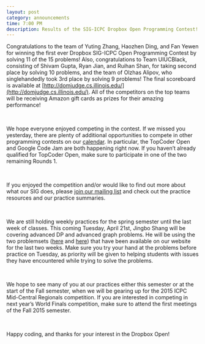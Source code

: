 ```yaml
---
layout: post
category: announcements
time: 7:00 PM
description: Results of the SIG-ICPC Dropbox Open Programming Contest!
---
```


Congratulations to the team of Yuting Zhang, Haozhen Ding, and Fan Yewen for winning 
the first ever Dropbox SIG-ICPC Open Programming Contest by solving 11 of the 15 
problems! Also, congratulations to Team UIUCBlack, consisting of Shivam Gupta, Ryan 
Jian, and Ruihan Shan, for taking second place by solving 10 problems, and the team 
of Olzhas Alipov, who singlehandedly took 3rd place by solving 9 problems! The final 
scoreboard is available at [http://domjudge.cs.illinois.edu/](http://domjudge.cs.illinois.edu/). 
All of the competitors 
on the top teams will be receiving Amazon gift cards as prizes for their amazing 
performance!

<br/>

We hope everyone enjoyed competing in the contest. If we missed you yesterday, there 
are plenty of additional opportunities to compete in other programming contests on 
our [calendar](/calendar.html). In particular, the TopCoder Open and Google Code Jam 
are both happening right now. If you haven’t already qualified for TopCoder Open, 
make sure to participate in one of the two remaining Rounds 1.

<br/>

If you enjoyed the competition and/or would like to find out more about what our 
SIG does, please [join our mailing list](https://www-s.acm.illinois.edu/cgi-bin/mailman/listinfo/icpc-l) 
and check out the practice resources and our practice summaries.

<br/>

We are still holding weekly practices for the spring semester until the last week of 
classes. This coming Tuesday, April 21st, Jingbo Shang will be covering advanced DP 
and advanced graph problems. He will be using the two problemsets ([here](/announcements/2015/04/06/practice-problems-for-the-week-of-mar-31.html) 
and [here](/announcements/2015/04/09/practice-problems-for-the-week-of-apr-07.html)) 
that have been available on our website for the last two weeks. Make sure you try 
your hand at the problems before practice on Tuesday, as priority will be given to 
helping students with issues they have encountered while trying to solve the problems.

<br/>

We hope to see many of you at our practices either this semester or at the start of 
the Fall semester, when we will be gearing up for the 2015 ICPC Mid-Central 
Regionals competition. If you are interested in competing in next year’s World 
Finals competition, make sure to attend the first meetings of the Fall 2015 semester.

<br/>

Happy coding, and thanks for your interest in the Dropbox Open!
